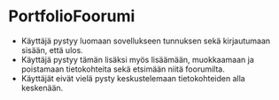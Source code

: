 # PortfolioFoorumi


* Käyttäjä pystyy luomaan sovellukseen tunnuksen sekä kirjautumaan sisään, että ulos.
* Käyttäjä pystyy tämän lisäksi myös lisäämään, muokkaamaan ja poistamaan tietokohteita sekä etsimään niitä foorumilta.
* Käyttäjät eivät vielä pysty keskustelemaan tietokohteiden alla keskenään. 
